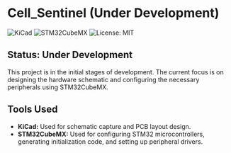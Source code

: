# Cell_Sentinel (Under Development)

![KiCad](https://img.shields.io/badge/Tool-KiCad-blue?logo=kicad)
![STM32CubeMX](https://img.shields.io/badge/Tool-STM32CubeMX-brightgreen?logo=stmicroelectronics)
![License: MIT](https://img.shields.io/badge/License-MIT-green)

## Status: Under Development

This project is in the initial stages of development. The current focus is on designing the hardware schematic and configuring the necessary peripherals using STM32CubeMX.

## Tools Used

- **KiCad:** Used for schematic capture and PCB layout design.
- **STM32CubeMX:** Used for configuring STM32 microcontrollers, generating initialization code, and setting up peripheral drivers.
